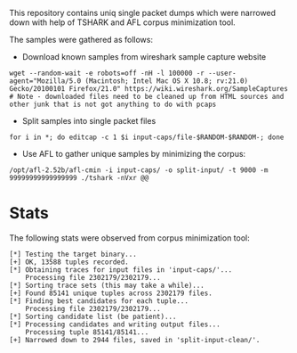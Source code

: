 This repository contains uniq single packet dumps which were narrowed down with help of TSHARK and AFL corpus minimization tool.

The samples were gathered as follows:

* Download known samples from wireshark sample capture website
```
wget --random-wait -e robots=off -nH -l 100000 -r --user-agent="Mozilla/5.0 (Macintosh; Intel Mac OS X 10.8; rv:21.0) Gecko/20100101 Firefox/21.0" https://wiki.wireshark.org/SampleCaptures
# Note - downloaded files need to be cleaned up from HTML sources and other junk that is not got anything to do with pcaps
```

* Split samples into single packet files
```
for i in *; do editcap -c 1 $i input-caps/file-$RANDOM-$RANDOM-; done
```

* Use AFL to gather unique samples by minimizing the corpus: 
```
/opt/afl-2.52b/afl-cmin -i input-caps/ -o split-input/ -t 9000 -m 99999999999999999 ./tshark -nVxr @@
```

# Stats

The following stats were observed from corpus minimization tool:

```
[*] Testing the target binary...
[+] OK, 13588 tuples recorded.
[*] Obtaining traces for input files in 'input-caps/'...
    Processing file 2302179/2302179...
[*] Sorting trace sets (this may take a while)...
[+] Found 85141 unique tuples across 2302179 files.
[*] Finding best candidates for each tuple...
    Processing file 2302179/2302179...
[*] Sorting candidate list (be patient)...
[*] Processing candidates and writing output files...
    Processing tuple 85141/85141...
[+] Narrowed down to 2944 files, saved in 'split-input-clean/'.
```